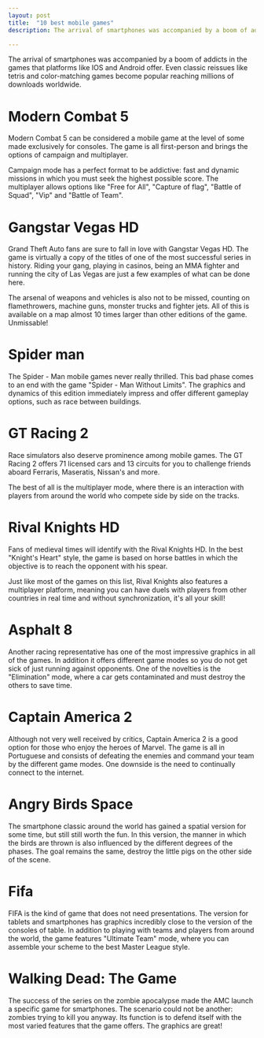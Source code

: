 ```yaml
---
layout: post
title:  "10 best mobile games"
description: The arrival of smartphones was accompanied by a boom of addicts in the games that platforms like IOS and Android offer. Even classic reissues like tetris and color-matching games become popular reaching millions of downloads worldwide..

---
```


The arrival of smartphones was accompanied by a boom of addicts in the games that platforms like IOS and Android offer. Even classic reissues like tetris and color-matching games become popular reaching millions of downloads worldwide.

# Modern Combat 5

Modern Combat 5 can be considered a mobile game at the level of some made exclusively for consoles. The game is all first-person and brings the options of campaign and multiplayer.

Campaign mode has a perfect format to be addictive: fast and dynamic missions in which you must seek the highest possible score. The multiplayer allows options like "Free for All", "Capture of flag", "Battle of Squad", "Vip" and "Battle of Team".

# Gangstar Vegas HD

Grand Theft Auto fans are sure to fall in love with Gangstar Vegas HD. The game is virtually a copy of the titles of one of the most successful series in history. Riding your gang, playing in casinos, being an MMA fighter and running the city of Las Vegas are just a few examples of what can be done here.

The arsenal of weapons and vehicles is also not to be missed, counting on flamethrowers, machine guns, monster trucks and fighter jets. All of this is available on a map almost 10 times larger than other editions of the game. Unmissable!

# Spider man

The Spider - Man mobile games never really thrilled. This bad phase comes to an end with the game "Spider - Man Without Limits". The graphics and dynamics of this edition immediately impress and offer different gameplay options, such as race between buildings.

# GT Racing 2
Race simulators also deserve prominence among mobile games. The GT Racing 2 offers 71 licensed cars and 13 circuits for you to challenge friends aboard Ferraris, Maseratis, Nissan's and more.

The best of all is the multiplayer mode, where there is an interaction with players from around the world who compete side by side on the tracks.

# Rival Knights HD

Fans of medieval times will identify with the Rival Knights HD. In the best "Knight's Heart" style, the game is based on horse battles in which the objective is to reach the opponent with his spear.

Just like most of the games on this list, Rival Knights also features a multiplayer platform, meaning you can have duels with players from other countries in real time and without synchronization, it's all your skill!

# Asphalt 8
Another racing representative has one of the most impressive graphics in all of the games. In addition it offers different game modes so you do not get sick of just running against opponents. One of the novelties is the "Elimination" mode, where a car gets contaminated and must destroy the others to save time.

# Captain America 2

Although not very well received by critics, Captain America 2 is a good option for those who enjoy the heroes of Marvel. The game is all in Portuguese and consists of defeating the enemies and command your team by the different game modes. One downside is the need to continually connect to the internet.

# Angry Birds Space

The smartphone classic around the world has gained a spatial version for some time, but still still worth the fun. In this version, the manner in which the birds are thrown is also influenced by the different degrees of the phases. The goal remains the same, destroy the little pigs on the other side of the scene.

# Fifa 

FIFA is the kind of game that does not need presentations. The version for tablets and smartphones has graphics incredibly close to the version of the consoles of table. In addition to playing with teams and players from around the world, the game features "Ultimate Team" mode, where you can assemble your scheme to the best Master League style.

# Walking Dead: The Game

The success of the series on the zombie apocalypse made the AMC launch a specific game for smartphones. The scenario could not be another: zombies trying to kill you anyway. Its function is to defend itself with the most varied features that the game offers. The graphics are great!

